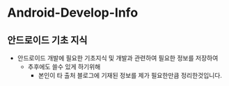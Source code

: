 # Android-Develop-Info
안드로이드 기초 지식
---
+ 안드로이드 개발에 필요한 기초지식 및 개발과 관련하여 필요한 정보를 저장하여
  + 추후에도 쓸수 있게 하기위해
    + 본인이 타 출처 블로그에 기재된 정보를 제가 필요한만큼 정리한것입니다.
